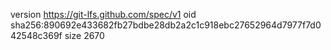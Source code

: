 version https://git-lfs.github.com/spec/v1
oid sha256:890692e433682fb27bdbe28db2a2c1c918ebc27652964d7977f7d042548c369f
size 2670
